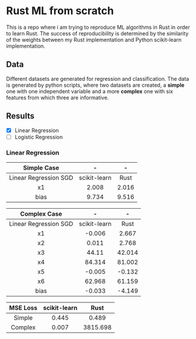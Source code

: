 # Rust ML from scratch

This is a repo where i am trying to reproduce ML algorithms in Rust in order to learn Rust. The success of reproducibility is determined by the similarity of the weights between my Rust implementation and Python scikit-learn implementation.

## Data

Different datasets are generated for regression and classification. The data is generated by python scripts, where two datasets are created, a **simple** one with one independent variable and a more **complex** one with six features from which three are informative.


## Results

- [x] Linear Regression
- [ ] Logistic Regression

### Linear Regression

|      Simple Case      |       -      |   -   |
|:---------------------:|:------------:|:-----:|
| Linear Regression SGD | scikit-learn |  Rust |
|           x1          |     2.008    | 2.016 |
|          bias         |     9.734    | 9.516 |

|      Complex Case     |       -      |    -   |
|:---------------------:|:------------:|:------:|
| Linear Regression SGD | scikit-learn |  Rust  |
|           x1          |    -0.006    |  2.667 |
|           x2          |     0.011    |  2.768 |
|           x3          |     44.11    | 42.014 |
|           x4          |    84.314    | 81.002 |
|           x5          |    -0.005    | -0.132 |
|           x6          |    62.968    | 61.159 |
|          bias         |    -0.033    | -4.149 |

| MSE Loss | scikit-learn |   Rust   |
|:--------:|:------------:|:--------:|
|  Simple  |     0.445    |   0.489  |
|  Complex |     0.007    | 3815.698 |
